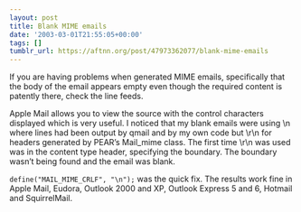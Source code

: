 ```yaml
---
layout: post
title: Blank MIME emails
date: '2003-03-01T21:55:05+00:00'
tags: []
tumblr_url: https://aftnn.org/post/47973362077/blank-mime-emails
---
```

<p>If you are having problems when generated MIME emails, specifically that the body of the email appears empty even though the required content is patently there, check the line feeds.</p>
<p>Apple Mail allows you to view the source with the control characters displayed which is very useful. I noticed that my blank emails were using \n where lines had been output by qmail and by my own code but \r\n for headers generated by PEAR&rsquo;s Mail_mime class. The first time \r\n was used was in the content type header, specifying the boundary. The boundary wasn&rsquo;t being found and the email was blank.</p>
<p><code>define("MAIL_MIME_CRLF", "\n");</code> was the quick fix. The results work fine in Apple Mail, Eudora, Outlook 2000 and XP, Outlook Express 5 and 6, Hotmail and SquirrelMail.</p>
